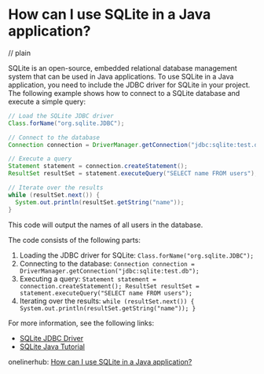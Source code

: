 # How can I use SQLite in a Java application?
// plain

SQLite is an open-source, embedded relational database management system that can be used in Java applications. To use SQLite in a Java application, you need to include the JDBC driver for SQLite in your project. The following example shows how to connect to a SQLite database and execute a simple query:

```java
// Load the SQLite JDBC driver
Class.forName("org.sqlite.JDBC");

// Connect to the database
Connection connection = DriverManager.getConnection("jdbc:sqlite:test.db");

// Execute a query
Statement statement = connection.createStatement();
ResultSet resultSet = statement.executeQuery("SELECT name FROM users");

// Iterate over the results
while (resultSet.next()) {
  System.out.println(resultSet.getString("name"));
}
```

This code will output the names of all users in the database.

The code consists of the following parts:
1. Loading the JDBC driver for SQLite: `Class.forName("org.sqlite.JDBC");`
2. Connecting to the database: `Connection connection = DriverManager.getConnection("jdbc:sqlite:test.db");`
3. Executing a query: `Statement statement = connection.createStatement(); ResultSet resultSet = statement.executeQuery("SELECT name FROM users");`
4. Iterating over the results: `while (resultSet.next()) { System.out.println(resultSet.getString("name")); }`

For more information, see the following links:

- [SQLite JDBC Driver](https://bitbucket.org/xerial/sqlite-jdbc)
- [SQLite Java Tutorial](https://www.sqlitetutorial.net/sqlite-java/)

onelinerhub: [How can I use SQLite in a Java application?](https://onelinerhub.com/sqlite/how-can-i-use-sqlite-in-a-java-application)